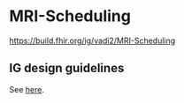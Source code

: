 # MRI-Scheduling

https://build.fhir.org/ig/vadi2/MRI-Scheduling

## IG design guidelines

See [here](design-guidelines.md).
